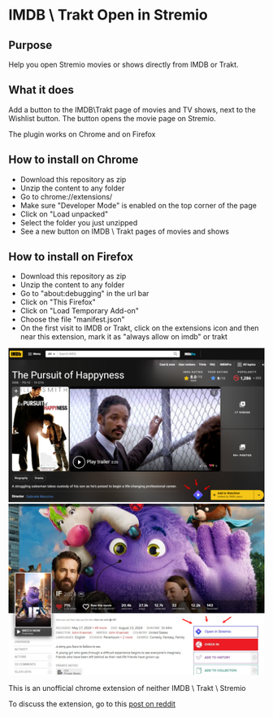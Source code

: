 # IMDB \ Trakt Open in Stremio

## Purpose

Help you open Stremio movies or shows directly from IMDB or Trakt.

## What it does

Add a button to the IMDB\Trakt page of movies and TV shows, next to the Wishlist button. The button opens the movie page on Stremio.

The plugin works on Chrome and on Firefox

## How to install on Chrome

- Download this repository as zip
- Unzip the content to any folder
- Go to chrome://extensions/
- Make sure "Developer Mode" is enabled on the top corner of the page
-  Click on "Load unpacked" 
- Select the folder you just unzipped
- See a new button on IMDB \ Trakt pages of movies and shows

## How to install on Firefox

- Download this repository as zip
- Unzip the content to any folder
- Go to "about:debugging" in the url bar 
- Click on "This Firefox"
- Click on "Load Temporary Add-on"
- Choose the file "manifest.json"
- On the first visit to IMDB or Trakt, click on the extensions icon and then near this extension, mark it as "always allow on imdb" or trakt

![Screenshot](screenshot-stremio-imdb.png)
![Screenshot 2](screenshot-stremio-trakt.png)

This is an unofficial chrome extension of neither IMDB \ Trakt \ Stremio

To discuss the extension, go to this [post on reddit](https://www.reddit.com/r/StremioAddons/comments/1dtvjmk/chrome_extension_open_the_movie_in_stremio/)